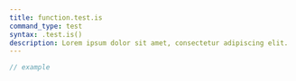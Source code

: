 ```yaml
---
title: function.test.is
command_type: test
syntax: .test.is()
description: Lorem ipsum dolor sit amet, consectetur adipiscing elit.
---
```


```javascript
// example
```